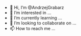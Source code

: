 - 👋 Hi, I’m @AndrzejGrabarz
- 👀 I’m interested in ...
- 🌱 I’m currently learning ...
- 💞️ I’m looking to collaborate on ...
- 📫 How to reach me ...

<!---
AndrzejGrabarz/AndrzejGrabarz is a ✨ special ✨ repository because its `README.md` (this file) appears on your GitHub profile.
You can click the Preview link to take a look at your changes.
--->
